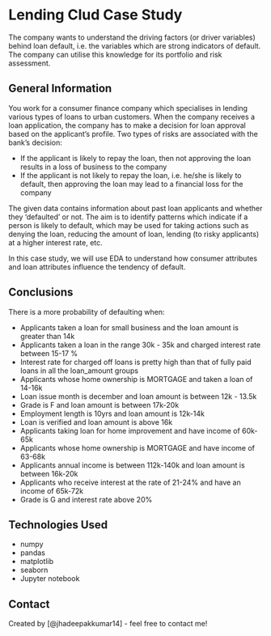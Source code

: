 # Lending Clud Case Study

The company wants to understand the driving factors (or driver variables) behind loan default, i.e. the variables which are strong indicators of default. The company can utilise this knowledge for its portfolio and risk assessment.

## General Information

You work for a consumer finance company which specialises in lending various types of loans to urban customers. When the company receives a loan application, the company has to make a decision for loan approval based on the applicant’s profile. Two types of risks are associated with the bank’s decision:

- If the applicant is likely to repay the loan, then not approving the loan results in a loss of business to the company
- If the applicant is not likely to repay the loan, i.e. he/she is likely to default, then approving the loan may lead to a financial loss for the company

The given data contains information about past loan applicants and whether they ‘defaulted’ or not. The aim is to identify patterns which indicate if a person is likely to default, which may be used for taking actions such as denying the loan, reducing the amount of loan, lending (to risky applicants) at a higher interest rate, etc.

In this case study, we will use EDA to understand how consumer attributes and loan attributes influence the tendency of default.

## Conclusions

There is a more probability of defaulting when:

- Applicants taken a loan for small business and the loan amount is greater than 14k
- Applicants taken a loan in the range 30k - 35k and charged interest rate between 15-17 %
- Interest rate for charged off loans is pretty high than that of fully paid loans in all the loan_amount groups
- Applicants whose home ownership is MORTGAGE and taken a loan of 14-16k
- Loan issue month is december and loan amount is between 12k - 13.5k
- Grade is F and loan amount is between 17k-20k
- Employment length is 10yrs and loan amount is 12k-14k
- Loan is verified and loan amount is above 16k
- Applicants taking loan for home improvement and have income of 60k-65k
- Applicants whose home ownership is MORTGAGE and have income of 63-68k
- Applicants annual income is between 112k-140k and loan amount is between 16k-20k
- Applicants who receive interest at the rate of 21-24% and have an income of 65k-72k
- Grade is G and interest rate above 20%

## Technologies Used

- numpy
- pandas
- matplotlib
- seaborn
- Jupyter notebook

## Contact

Created by [@jhadeepakkumar14] - feel free to contact me!
